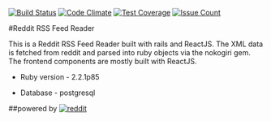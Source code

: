 [![Build Status](https://travis-ci.org/jchai002/reddit-rss-feed.svg?branch=master)](https://travis-ci.org/jchai002/reddit-rss-feed)
[![Code Climate](https://codeclimate.com/github/jchai002/reddit-rss-feed/badges/gpa.svg)](https://codeclimate.com/github/jchai002/reddit-rss-feed)
[![Test Coverage](https://codeclimate.com/github/jchai002/reddit-rss-feed/badges/coverage.svg)](https://codeclimate.com/github/jchai002/reddit-rss-feed/coverage)
[![Issue Count](https://codeclimate.com/github/jchai002/reddit-rss-feed/badges/issue_count.svg)](https://codeclimate.com/github/jchai002/reddit-rss-feed)

#Reddit RSS Feed Reader

This is a Reddit RSS Feed Reader built with rails and ReactJS. The XML data is fetched from reddit and parsed into ruby objects via the nokogiri gem. The frontend components are mostly built with ReactJS.

* Ruby version -
  2.2.1p85
  
* Database -
  postgresql

##powered by [![reddit](https://www.redditstatic.com/reddit.com.header.png)](https://www.reddit.com/)
